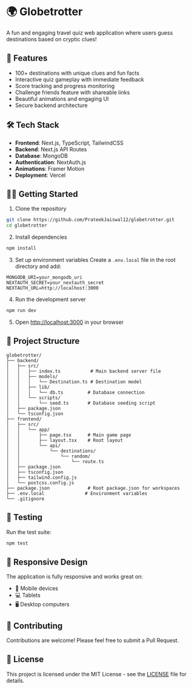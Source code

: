 # 🌍 Globetrotter

A fun and engaging travel quiz web application where users guess destinations based on cryptic clues!

## 🚀 Features

- 100+ destinations with unique clues and fun facts
- Interactive quiz gameplay with immediate feedback
- Score tracking and progress monitoring
- Challenge friends feature with shareable links
- Beautiful animations and engaging UI
- Secure backend architecture

## 🛠️ Tech Stack

- **Frontend**: Next.js, TypeScript, TailwindCSS
- **Backend**: Next.js API Routes
- **Database**: MongoDB
- **Authentication**: NextAuth.js
- **Animations**: Framer Motion
- **Deployment**: Vercel

## 🏃‍♂️ Getting Started

1. Clone the repository
```bash
git clone https://github.com/PrateekJaiswal12/globetrotter.git
cd globetrotter
```

2. Install dependencies
```bash
npm install
```

3. Set up environment variables
Create a `.env.local` file in the root directory and add:
```
MONGODB_URI=your_mongodb_uri
NEXTAUTH_SECRET=your_nextauth_secret
NEXTAUTH_URL=http://localhost:3000
```

4. Run the development server
```bash
npm run dev
```

5. Open [http://localhost:3000](http://localhost:3000) in your browser

## 📝 Project Structure

```
globetrotter/
├── backend/
│   ├── src/
│   │   ├── index.ts           # Main backend server file
│   │   ├── models/
│   │   │   └── Destination.ts # Destination model
│   │   ├── lib/
│   │   │   └── db.ts         # Database connection
│   │   └── scripts/
│   │       └── seed.ts       # Database seeding script
│   ├── package.json
│   └── tsconfig.json
├── frontend/
│   ├── src/
│   │   └── app/
│   │       ├── page.tsx      # Main game page
│   │       ├── layout.tsx    # Root layout
│   │       └── api/
│   │           └── destinations/
│   │               └── random/
│   │                   └── route.ts
│   ├── package.json
│   ├── tsconfig.json
│   ├── tailwind.config.js
│   └── postcss.config.js
├── package.json              # Root package.json for workspaces
├── .env.local               # Environment variables
└── .gitignore
```

## 🧪 Testing

Run the test suite:
```bash
npm test
```

## 📱 Responsive Design

The application is fully responsive and works great on:
- 📱 Mobile devices
- 💻 Tablets
- 🖥️ Desktop computers

## 🤝 Contributing

Contributions are welcome! Please feel free to submit a Pull Request.

## 📄 License

This project is licensed under the MIT License - see the [LICENSE](LICENSE) file for details. 